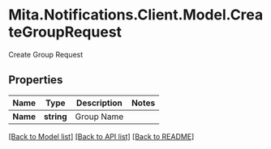 # Mita.Notifications.Client.Model.CreateGroupRequest
Create Group Request

## Properties

Name | Type | Description | Notes
------------ | ------------- | ------------- | -------------
**Name** | **string** | Group Name | 

[[Back to Model list]](../README.md#documentation-for-models) [[Back to API list]](../README.md#documentation-for-api-endpoints) [[Back to README]](../README.md)

